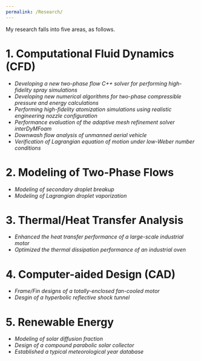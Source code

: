 ```yaml
---
permalink: /Research/
---
```


My research falls into five areas, as follows.

# 1. Computational Fluid Dynamics (CFD)
- _Developing a new two-phase flow C++ solver for performing high-fidelity spray simulations_
- _Developing new numerical algorithms for two-phase compressible pressure and energy calculations_
- _Performing high-fidelity atomization simulations using realistic engineering nozzle configuration_
- _Performance evaluation of the adaptive mesh refinement solver interDyMFoam_
- _Downwash flow analysis of unmanned aerial vehicle_
- _Verification of Lagrangian equation of motion under low-Weber number conditions_


# 2. Modeling of Two-Phase Flows
- _Modeling of secondary droplet breakup_
- _Modeling of Lagrangian droplet vaporization_


# 3. Thermal/Heat Transfer Analysis
- _Enhanced the heat transfer performance of a large-scale industrial motor_
- _Optimized the thermal dissipation performance of an industrial oven_


# 4. Computer-aided Design (CAD) 
- _Frame/Fin designs of a totally-enclosed fan-cooled motor_
- _Desgin of a hyperbolic reflective shock tunnel_


# 5. Renewable Energy
- _Modeling of solar diffusion fraction_
- _Design of a compound parabolic solar collector_
- _Established a typical meteorological year database_




